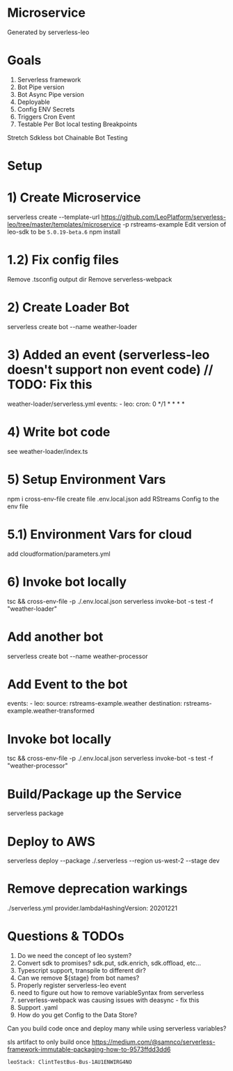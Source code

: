 # Microservice
Generated by serverless-leo

# Goals
1) Serverless framework
2) Bot Pipe version
3) Bot Async Pipe version
4) Deployable
5) Config
	ENV
	Secrets
6) Triggers
	Cron
	Event
7) Testable
	Per Bot local testing
	Breakpoints

Stretch
Sdkless bot
Chainable Bot Testing


# Setup

# 1) Create Microservice
serverless create --template-url https://github.com/LeoPlatform/serverless-leo/tree/master/templates/microservice -p rstreams-example
Edit version of leo-sdk to be `5.0.19-beta.6`
npm install

# 1.2) Fix config files
Remove .tsconfig output dir
Remove serverless-webpack

# 2) Create Loader Bot
serverless create bot --name weather-loader

# 3) Added an event (serverless-leo doesn't support non event code) // TODO: Fix this
weather-loader/serverless.yml
  events:
    - leo:
        cron: 0 */1 * * * * 

# 4) Write bot code
see weather-loader/index.ts

# 5) Setup Environment Vars
npm i cross-env-file
create file .env.local.json
add RStreams Config to the env file

# 5.1) Environment Vars for cloud
add cloudformation/parameters.yml


# 6) Invoke bot locally
 tsc && cross-env-file -p ./.env.local.json serverless invoke-bot -s test -f "weather-loader"

# Add another bot
serverless create bot --name weather-processor

# Add Event to the bot
  events:
    - leo:
        source: rstreams-example.weather
        destination: rstreams-example.weather-transformed

# Invoke bot locally
 tsc && cross-env-file -p ./.env.local.json serverless invoke-bot -s test -f "weather-processor"

# Build/Package up the Service
serverless package

# Deploy to AWS
serverless deploy --package ./.serverless --region us-west-2 --stage dev


# Remove deprecation warkings
./serverless.yml
provider.lambdaHashingVersion: 20201221

# Questions & TODOs
1) Do we need the concept of leo system?
2) Convert sdk to promises?  sdk.put, sdk.enrich, sdk.offload, etc...
3) Typescript support, transpile to different dir?
4) Can we remove ${stage} from bot names?
5) Properly register serverless-leo event
6) need to figure out how to remove variableSyntax from serverless
7) serverless-webpack was causing issues with deasync - fix this
8) Support .yaml
9) How do you get Config to the Data Store?


Can you build code once and deploy many while using serverless variables?

sls artifact to only build once https://medium.com/@samnco/serverless-framework-immutable-packaging-how-to-9573ffdd3dd6


    leoStack: ClintTestBus-Bus-1AU1ENWIRG4NO
